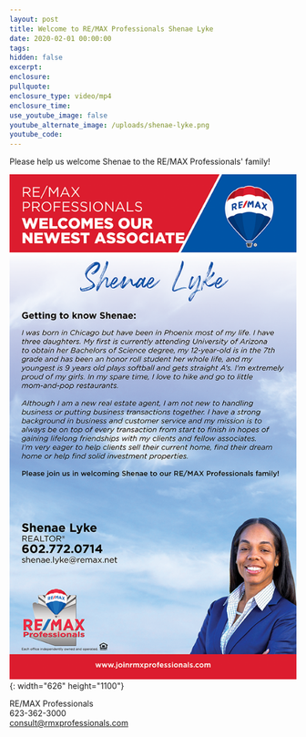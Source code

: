 ```yaml
---
layout: post
title: Welcome to RE/MAX Professionals Shenae Lyke
date: 2020-02-01 00:00:00
tags:
hidden: false
excerpt:
enclosure:
pullquote:
enclosure_type: video/mp4
enclosure_time:
use_youtube_image: false
youtube_alternate_image: /uploads/shenae-lyke.png
youtube_code:
---
```


Please help us welcome Shenae to the RE/MAX Professionals' family\!

![](/uploads/shenae-lyke.png){: width="626" height="1100"}

RE/MAX Professionals<br>623-362-3000<br>consult@rmxprofessionals.com